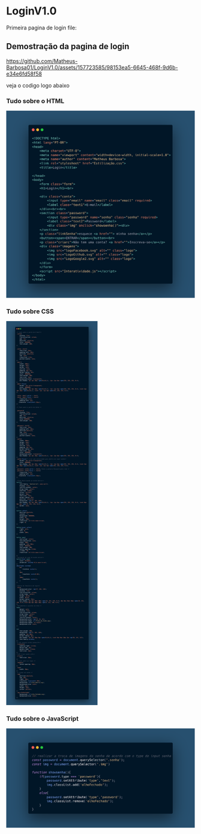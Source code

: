 # LoginV1.0
 Primeira pagina de login
file:
<h2>Demostração da pagina de login</h2>

https://github.com/Matheus-Barbosa01/LoginV1.0/assets/157723585/98153ea5-6645-468f-9d6b-e34e6fd58f58

<p>veja o codigo logo abaixo </p>
<div>
<h3>Tudo sobre o HTML</h3>
<img src="imagens dos codigos/HTML.png" alt="">
<h3>Tudo sobre CSS</h3>
<img src="imagens dos codigos/CSScompleto.png" alt="">
<h3>Tudo sobre o JavaScript</h3>
<img src="imagens dos codigos/JAVASCRIPT.png" alt="">
</div>
